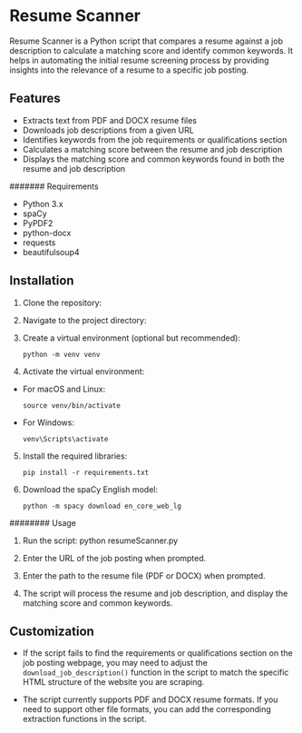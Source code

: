 # Resume Scanner

Resume Scanner is a Python script that compares a resume against a job description to calculate a matching score and identify common keywords. It helps in automating the initial resume screening process by providing insights into the relevance of a resume to a specific job posting.

## Features

- Extracts text from PDF and DOCX resume files
- Downloads job descriptions from a given URL
- Identifies keywords from the job requirements or qualifications section
- Calculates a matching score between the resume and job description
- Displays the matching score and common keywords found in both the resume and job description

####### Requirements

- Python 3.x
- spaCy
- PyPDF2
- python-docx
- requests
- beautifulsoup4

## Installation

1. Clone the repository:
2. Navigate to the project directory:
3. Create a virtual environment (optional but recommended):
    ```
    python -m venv venv
    ```


5. Activate the virtual environment:
- For macOS and Linux:
  ```
  source venv/bin/activate
  ```
- For Windows:
  ```
  venv\Scripts\activate
  ```

5. Install the required libraries:
   ```
   pip install -r requirements.txt
   ```
7. Download the spaCy English model:
   ```
   python -m spacy download en_core_web_lg
   ```

######## Usage

1. Run the script:
  python resumeScanner.py

2. Enter the URL of the job posting when prompted.

3. Enter the path to the resume file (PDF or DOCX) when prompted.

4. The script will process the resume and job description, and display the matching score and common keywords.

## Customization

- If the script fails to find the requirements or qualifications section on the job posting webpage, you may need to adjust the `download_job_description()` function in the script to match the specific HTML structure of the website you are scraping.

- The script currently supports PDF and DOCX resume formats. If you need to support other file formats, you can add the corresponding extraction functions in the script.

